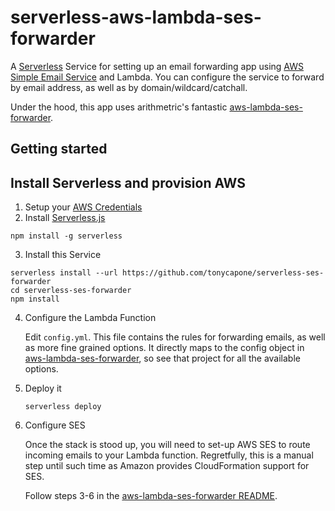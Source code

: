 # serverless-aws-lambda-ses-forwarder

A [Serverless](https://serverless.com) Service for setting up an email forwarding app
using [AWS Simple Email Service](https://aws.amazon.com/ses/) and Lambda. You can configure the service to forward by email address, as well as by domain/wildcard/catchall. 

Under the hood, this app uses arithmetric's fantastic [aws-lambda-ses-forwarder](https://github.com/arithmetric/aws-lambda-ses-forwarder).


## Getting started

## Install Serverless and provision AWS
1. Setup your [AWS Credentials](https://github.com/serverless/serverless/blob/master/docs/providers/aws/guide/credentials.md)
2. Install [Serverless.js](https://serverless.com)

  ```
  npm install -g serverless
  ```
3. Install this Service

  ```
  serverless install --url https://github.com/tonycapone/serverless-ses-forwarder
  cd serverless-ses-forwarder
  npm install
  ```

4. Configure the Lambda Function
   
   Edit `config.yml`. This file contains the rules for forwarding emails, as well as more fine grained options. It directly maps to the config object in [aws-lambda-ses-forwarder](https://github.com/arithmetric/aws-lambda-ses-forwarder), so see that project for all the available options. 

5. Deploy it

   `serverless deploy`

6. Configure SES

   Once the stack is stood up, you will need to set-up AWS SES to route incoming emails to your Lambda function. Regretfully, this is a manual step until such time as Amazon provides CloudFormation support for SES. 

   Follow steps 3-6 in the [aws-lambda-ses-forwarder README](https://github.com/arithmetric/aws-lambda-ses-forwarder/blob/master/README.md).



